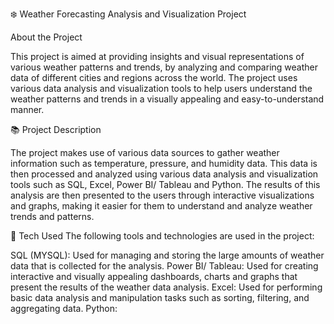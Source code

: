 ❄️ Weather Forecasting Analysis and Visualization Project

About the Project

This project is aimed at providing insights and visual representations of various weather patterns and trends, by analyzing and comparing weather data of different cities and regions across the world. The project uses various data analysis and visualization tools to help users understand the weather patterns and trends in a visually appealing and easy-to-understand manner.

📚 Project Description

The project makes use of various data sources to gather weather information such as temperature, pressure, and humidity data. This data is then processed and analyzed using various data analysis and visualization tools such as SQL, Excel, Power BI/ Tableau and Python. The results of this analysis are then presented to the users through interactive visualizations and graphs, making it easier for them to understand and analyze weather trends and patterns.


📲 Tech Used
The following tools and technologies are used in the project:

SQL (MYSQL):
Used for managing and storing the large amounts of weather data that is collected for the analysis.
Power BI/ Tableau:
Used for creating interactive and visually appealing dashboards, charts and graphs that present the results of the weather data analysis.
Excel:
Used for performing basic data analysis and manipulation tasks such as sorting, filtering, and aggregating data.
Python:
